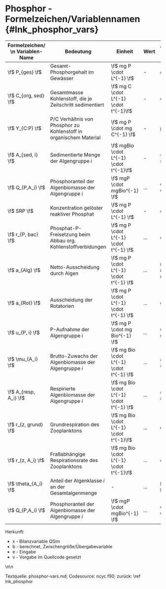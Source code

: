 Phosphor - Formelzeichen/Variablennamen {#lnk_phosphor_vars} 
========================================

| Formelzeichen/ \n Variablen-Name | Bedeutung | Einheit | Wert | Variablennamen \n Quellcode | Herkunft | 
|----------------|------------|--------------|---------|---------|---------|
| \f$ P_{ges} \f$  | Gesamt-Phosphorgehalt im Gewässer | \f$ mg P \cdot L^{-1} \f$ | - | gesP | x |
| \f$ C_{org, sed} \f$ | Gesamtmasse Kohlenstoff, die je Zeitschritt sedimentiert | \f$ mg C \cdot L^{-1} \cdot t^{-1}\f$ |  -  |  orgCsd  |  b?  |
| \f$ Y_{C:P} \f$ | P/C Verhältnis von Phosphor zu Kohlenstoff in organischem Material | \f$ mg P \cdot mg C^{-1} \f$ |  -  |  pl0  |  b?  |
| \f$ A_{sed, i} \f$ | Sedimentierte Menge der Algengruppe *i* | \f$ mgBio \cdot L^{-1} \cdot t^{-1}\f$ |  -  |  sedalk, sedalb, sedalg  |  ...  |
| \f$ Q_{P,A_i} \f$ | Phosphoranteil der Algenbiomasse der Algengruppe *i*  | \f$ mgP \cdot mgBio^{-1} \f$ |  ...  |  Q_PK, Q_PB, Q_PG  |  ...  |
| \f$ SRP \f$ | Konzentration gelöster reaktiver Phosphat | \f$ mg P \cdot L^{-1} \f$ |  -  |  gelP  |  x  |
| \f$ r_{P, bac} \f$ | Phosphat-P-Freisetzung beim Abbau org. Kohlenstoffverbidungen | \f$ mg P \cdot L^{-1} \cdot t^{-1} \f$ |  ...  |  doP bzw. bsbctP |  b  |
| \f$ a_{Alg} \f$ | Netto-Ausscheidung durch Algen | \f$ mg P \cdot L^{-1} \cdot t^{-1} \f$ |  ...  |  mw_agrP, mw_akiP, mw_ablP  |  ...  |
| \f$ a_{Rot} \f$ | Ausscheidung der Rotatorien |  \f$ mg P \cdot L^{-1} \cdot t^{-1} \f$ |  ...  |  gelPzo  |  b  |
| \f$ u_{P, i} \f$ | P-Aufnahme der Algengruppe *i* | \f$ mg P \cdot mg Bio^{-1} \f$ |  ...  |  up_PGz, up_PKz, up_PBz  |  ...  |
| \f$ \mu_{A_i} \f$ | Brutto-Zuwachs der Algenbiomasse der Algengruppe *i* | \f$ mg Bio \cdot L^{-1} \cdot t^{-1} \f$ |  ...  |  agrbrz, akibrz, ablbrz  |  ...  |
| \f$ A_{resp, A_i} \f$ | Respirierte Algenbiomasse der Algengruppe *i* | \f$ mg Bio \cdot L^{-1} \cdot t^{-1} \f$ |  ...  |  algagz, algakz, algabz |  ...  |
| \f$ r_{z, grund} \f$ | Grundrespiration des Zooplanktons | \f$ mg Bio \cdot L^{-1} \cdot t^{-1}\f$ |  ...  |  dzres1  |  ...  |
| \f$ r_{z, A_i} \f$ | Fraßabhängige Respirationsrate des Zooplanktons | \f$ mg Bio \cdot L^{-1} \cdot t^{-1}\f$ |  ...  |  dzres2  |  ...  |
| \f$ \theta_{A_i} \f$ | Anteil der Algenklasse *i* an der Gesamtalgenmenge | - |  ...  |  hconKi, hcongr, hconbl  |  ...  |
| \f$ Q_{P,A_i} \f$ | Phosphoranteil der Algenbiomasse der Algengruppe *i* | \f$ mgP \cdot mgBio^{-1} \f$ |  ...  |  Q_PK, Q_PG, Q_PB  |  ...  |



Herkunft: 
+ x - Bilanzvariable QSim 
+ b - berechnet, Zwischengröße/Übergabevariable 
+ e - Eingabe 
+ v - Vorgabe im Quellcode gesetzt 

\n\n

Textquelle: phosphor-vars.md; Codesource: ncyc.f90; zurück: \ref lnk_phosphor
